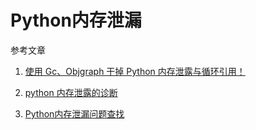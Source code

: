 # Python内存泄漏

参考文章

1. [使用 Gc、Objgraph 干掉 Python 内存泄露与循环引用！](https://www.douban.com/note/645539928/)

2. [python 内存泄露的诊断](http://rstevens.iteye.com/blog/828565)

3. [Python内存泄漏问题查找](http://blog.csdn.net/i2cbus/article/details/20155273)
